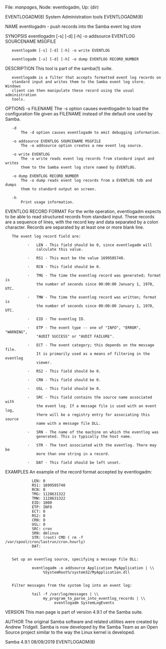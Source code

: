 File: *manpages*,  Node: eventlogadm,  Up: (dir)

EVENTLOGADM(8)            System Administration tools           EVENTLOGADM(8)



NAME
       eventlogadm - push records into the Samba event log store

SYNOPSIS
       eventlogadm [-s] [-d] [-h] -o addsource EVENTLOG SOURCENAME MSGFILE

       eventlogadm [-s] [-d] [-h] -o write EVENTLOG

       eventlogadm [-s] [-d] [-h] -o dump EVENTLOG RECORD_NUMBER

DESCRIPTION
       This tool is part of the samba(1) suite.

       eventlogadm is a filter that accepts formatted event log records on
       standard input and writes them to the Samba event log store. Windows
       client can then manipulate these record using the usual administration
       tools.

OPTIONS
       -s FILENAME
           The -s option causes eventlogadm to load the configuration file
           given as FILENAME instead of the default one used by Samba.

       -d
           The -d option causes eventlogadm to emit debugging information.

       -o addsource EVENTLOG SOURCENAME MSGFILE
           The -o addsource option creates a new event log source.

       -o write EVENTLOG
           The -o write reads event log records from standard input and writes
           them to the Samba event log store named by EVENTLOG.

       -o dump EVENTLOG RECORD_NUMBER
           The -o dump reads event log records from a EVENTLOG tdb and dumps
           them to standard output on screen.

       -h
           Print usage information.

EVENTLOG RECORD FORMAT
       For the write operation, eventlogadm expects to be able to read
       structured records from standard input. These records are a sequence of
       lines, with the record key and data separated by a colon character.
       Records are separated by at least one or more blank line.

       The event log record field are:

              ·   LEN - This field should be 0, since eventlogadm will
                  calculate this value.

              ·   RS1 - This must be the value 1699505740.

              ·   RCN - This field should be 0.

              ·   TMG - The time the eventlog record was generated; format is
                  the number of seconds since 00:00:00 January 1, 1970, UTC.

              ·   TMW - The time the eventlog record was written; format is
                  the number of seconds since 00:00:00 January 1, 1970, UTC.

              ·   EID - The eventlog ID.

              ·   ETP - The event type -- one of "INFO", "ERROR", "WARNING",
                  "AUDIT SUCCESS" or "AUDIT FAILURE".

              ·   ECT - The event category; this depends on the message file.
                  It is primarily used as a means of filtering in the eventlog
                  viewer.

              ·   RS2 - This field should be 0.

              ·   CRN - This field should be 0.

              ·   USL - This field should be 0.

              ·   SRC - This field contains the source name associated with
                  the event log. If a message file is used with an event log,
                  there will be a registry entry for associating this source
                  name with a message file DLL.

              ·   SRN - The name of the machine on which the eventlog was
                  generated. This is typically the host name.

              ·   STR - The text associated with the eventlog. There may be
                  more than one string in a record.

              ·   DAT - This field should be left unset.

EXAMPLES
       An example of the record format accepted by eventlogadm:

                LEN: 0
                RS1: 1699505740
                RCN: 0
                TMG: 1128631322
                TMW: 1128631322
                EID: 1000
                ETP: INFO
                ECT: 0
                RS2: 0
                CRN: 0
                USL: 0
                SRC: cron
                SRN: dmlinux
                STR: (root) CMD ( rm -f /var/spool/cron/lastrun/cron.hourly)
                DAT:


       Set up an eventlog source, specifying a message file DLL:

                eventlogadm -o addsource Application MyApplication | \\
                     %SystemRoot%/system32/MyApplication.dll


       Filter messages from the system log into an event log:

                tail -f /var/log/messages | \\
                     my_program_to_parse_into_eventlog_records | \\
                          eventlogadm SystemLogEvents


VERSION
       This man page is part of version 4.9.1 of the Samba suite.

AUTHOR
       The original Samba software and related utilities were created by
       Andrew Tridgell. Samba is now developed by the Samba Team as an Open
       Source project similar to the way the Linux kernel is developed.



Samba 4.9.1                       08/09/2019                    EVENTLOGADM(8)
